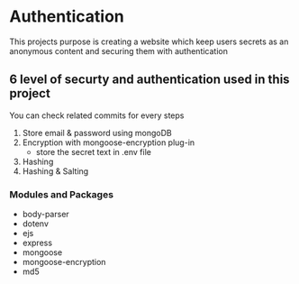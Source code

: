 # Authentication
This projects purpose is creating a website which keep users secrets as an anonymous content and securing them with authentication 


## 6 level of securty and authentication used in this project
You can check related commits for every steps 

1. Store email & password using mongoDB
2. Encryption with mongoose-encryption plug-in
    - store the secret text in .env file
3. Hashing
4. Hashing & Salting


### Modules and Packages
- body-parser
- dotenv
- ejs
- express
- mongoose
- mongoose-encryption
- md5

